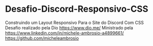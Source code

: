 # Desafio-Discord-Responsivo-CSS
 Construindo um Layout Responsivo Para o Site do Discord Com CSS
  Desafio realizado pela Dio https://www.dio.me/
   Ministrado pela https://www.linkedin.com/in/michele-ambrosio-a4899661/
    https://github.com/micheleambrosio
